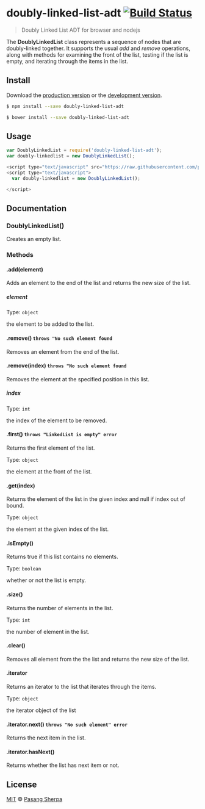 # doubly-linked-list-adt [![Build Status](https://travis-ci.org/pasangsherpa/doubly-linked-list-adt.svg?branch=master)](https://travis-ci.org/pasangsherpa/doubly-linked-list-adt)

> Doubly Linked List ADT for browser and nodejs

The **DoublyLinkedList** class represents a sequence of nodes that are doubly-linked together. It supports the usual *add* and *remove* operations, along with methods for examining the front of the list, testing if the list is empty, and iterating through the items in the list.


## Install

Download the [production version][min] or the [development version][max].

[min]: https://raw.githubusercontent.com/pasangsherpa/doubly-linked-list-adt/master/dist/doubly-linked-list-adt.min.js
[max]: https://raw.githubusercontent.com/pasangsherpa/doubly-linked-list-adt/master/dist/doubly-linked-list-adt.js

```sh
$ npm install --save doubly-linked-list-adt
```

```sh
$ bower install --save doubly-linked-list-adt
```


## Usage

```js
var DoublyLinkedList = require('doubly-linked-list-adt');
var doubly-linkedlist = new DoublyLinkedList();


```
```js
<script type="text/javascript" src="https://raw.githubusercontent.com/pasangsherpa/doubly-linked-list-adt/master/dist/doubly-linked-list-adt.min.js"></script>
<script type="text/javascript"> 
  var doubly-linkedlist = new DoublyLinkedList();

</script>
```


## Documentation

### DoublyLinkedList()

Creates an empty list.


### Methods

#### .add(element)

Adds an element to the end of the list and returns the new size of the list.

##### element

Type: `object`

the element to be added to the list.

#### .remove() `throws "No such element found` 

Removes an element from the end of the list.

#### .remove(index) `throws "No such element found` 

Removes the element at the specified position in this list.

##### index

Type: `int`

the index of the element to be removed.

#### .first() `throws "LinkedList is empty" error` 

Returns the first element of the list.

Type: `object`

the element at the front of the list.

#### .get(index) 

Returns the element of the list in the given index and null if index out of bound.

Type: `object`

the element at the given index of the list.

#### .isEmpty()

Returns true if this list contains no elements.

Type: `boolean`

whether or not the list is empty.

#### .size()

Returns the number of elements in the list.

Type: `int`

the number of element in the list.

#### .clear() 

Removes all element from the the list and returns the new size of the list.

#### .iterator

Returns an iterator to the list that iterates through the items.

Type: `object`

the iterator object of the list

#### .iterator.next() `throws "No such element" error` 

Returns the next item in the list.

#### .iterator.hasNext()

Returns whether the list has next item or not.

## License

[MIT](http://opensource.org/licenses/MIT) © [Pasang Sherpa](https://github.com/pasangsherpa)
